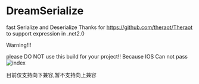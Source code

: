 # DreamSerialize
fast Serialize and Deserialize
Thanks for  https://github.com/theraot/Theraot  to support expression in .net2.0

Warning!!!

please DO NOT use this build for your project!!
Because IOS Can not pass
![index](https://github.com/pk27602017/DreamSerialize/raw/master/Image/Img.png)

目前仅支持向下兼容,暂不支持向上兼容
